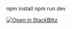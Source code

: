 npm install 
npm run dev 

[![Open in StackBlitz](https://developer.stackblitz.com/img/open_in_stackblitz.svg)](https://stackblitz.com/github.com/sreenifullstack/saleforce)
